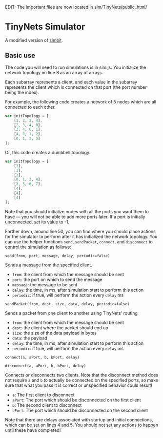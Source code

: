 EDIT: The important files are now located in sim/TinyNets/public_html/

# TinyNets Simulator

A modified version of [simbit](https://github.com/ebfull/simbit).

## Basic use

The code you will need to run simulations is in sim.js. You initialize the network topology on line 8 as an array of arrays. 

Each subarray represents a client, and each value in the subarray represents the client which is connected on that port (the port number being the index). 

For example, the following code creates a network of 5 nodes which are all connected to each other. 
```javascript
var initTopology = [
	[1, 2, 3, 4],
	[2, 3, 4, 0],
	[3, 4, 0, 1],
	[4, 0, 1, 2],
	[0, 1, 2, 3]
];
```

Or, this code creates a dumbbell topology.
```javascript
var initTopology = [
	[3],
	[3],
	[3],
	[0, 1, 2, 4],
	[3, 5, 6, 7],
	[4],
	[4],
	[4]
];
```

Note that you should initialize nodes with all the ports you want them to have — you will not be able to add more ports later. If a port is initially unconnected, set its value to -1. 

Farther down, around line 50, you can find where you should place actions for the simulator to perform after it has initialized the network topology. You can use the helper functions ```send```, ```sendPacket```, ```connect```, and ```disconnect``` to control the simulation as follows:

```send(from, port, message, delay, periodic=false)```

Sends a message from the specified client.
* ```from```: the client from which the message should be sent
* ```port```: the port on which to send the message
* ```message```: the message to be sent
* ```delay```: the time, in ms, after simulation start to perform this action
* ```periodic```: if true, will perform the action every ```delay``` ms

```sendPacket(from, dest, size, data, delay, periodic=false)```

Sends a packet from one client to another using TinyNets' routing
* ```from```: the client from which the message should be sent
* ```dest```: the client where the packet should end up
* ```size```: the size of the data payload in bytes
* ```data```: the payload
* ```delay```: the time, in ms, after simulation start to perform this action
* ```periodic```: if true, will perform the action every ```delay``` ms

```connect(a, aPort, b, bPort, delay)```

```disconnect(a, aPort, b, bPort, delay)```

Connects or disconnects two clients. Note that the disconnect method does not require ```a``` and ```b``` to actually be connected on the specified ports, so make sure that what you pass it is correct or unspecified behavior could result!
* ```a```: The first client to disconnect
* ```aPort```: The port which should be disconnected on the first client
* ```b```: The second client to disconnect
* ```bPort```: The port which should be disconnected on the second client

Note that there are delays associated with startup and initial connections, which can be set on lines 4 and 5. You should not set any actions to happen until these have completed!